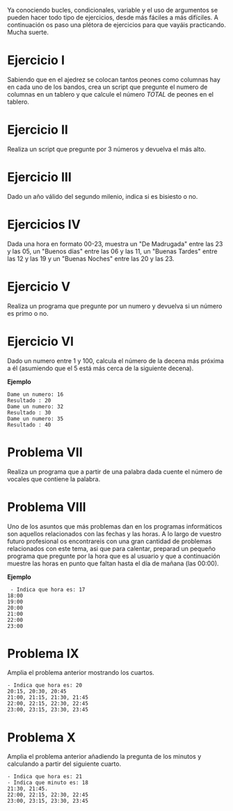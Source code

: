 Ya conociendo bucles, condicionales, variable y el uso de argumentos se pueden hacer todo tipo de ejercicios, desde más fáciles a más difíciles. A continuación os paso una plétora de ejercicios para que vayáis practicando. Mucha suerte. 

# Ejercicio I

Sabiendo que en el ajedrez se colocan tantos peones como columnas hay en cada uno de los bandos, crea un script que pregunte el numero de columnas en un tablero y que calcule el número *TOTAL* de peones en el tablero.

# Ejercicio II

Realiza un script que pregunte por 3 números y devuelva el más alto.

# Ejercicio III

Dado un año válido del segundo milenio, indica si es bisiesto o no.

# Ejercicios IV

Dada una hora en formato 00-23, muestra un "De Madrugada" entre las 23 y las 05, un "Buenos días" entre las 06 y las 11, un "Buenas Tardes" entre las 12 y las 19 y un "Buenas Noches" entre las 20 y las 23.

# Ejercicio V

Realiza un programa que pregunte por un numero y devuelva si un número es primo o no.

# Ejercicio VI

Dado un numero entre 1 y 100, calcula el número de la decena más próxima a él (asumiendo que el 5 está más cerca de la siguiente decena).

**Ejemplo**

````
Dame un numero: 16
Resultado : 20
Dame un numero: 32
Resultado : 30
Dame un numero: 35
Resultado : 40
````
# Problema VII

Realiza un programa que a partir de una palabra dada cuente el número de vocales que contiene la palabra.

# Problema VIII

Uno de los asuntos que más problemas dan en los programas informáticos son aquellos relacionados con las fechas y las horas. A lo largo de vuestro futuro profesional os encontrareis con una gran cantidad de problemas relacionados con este tema, asi que para calentar, preparad un pequeño programa que pregunte por la hora que es al usuario y que a continuación muestre las horas en punto que faltan hasta el día de mañana (las 00:00).

**Ejemplo**

````
 - Indica que hora es: 17
18:00
19:00
20:00
21:00
22:00
23:00
````

# Problema IX

Amplia el problema anterior mostrando los cuartos.

```
- Indica que hora es: 20
20:15, 20:30, 20:45
21:00, 21:15, 21:30, 21:45
22:00, 22:15, 22:30, 22:45
23:00, 23:15, 23:30, 23:45
```

# Problema X

Amplia el problema anterior añadiendo la pregunta de los minutos y calculando a partir del siguiente cuarto.

```
- Indica que hora es: 21
- Indica que minuto es: 18
21:30, 21:45.
22:00, 22:15, 22:30, 22:45
23:00, 23:15, 23:30, 23:45
``` 


